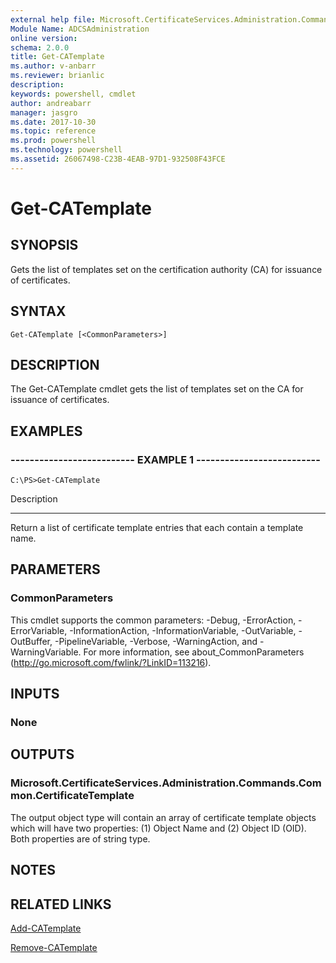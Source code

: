 ```yaml
---
external help file: Microsoft.CertificateServices.Administration.Commands.dll-Help.xml
Module Name: ADCSAdministration
online version: 
schema: 2.0.0
title: Get-CATemplate
ms.author: v-anbarr
ms.reviewer: brianlic
description: 
keywords: powershell, cmdlet
author: andreabarr
manager: jasgro
ms.date: 2017-10-30
ms.topic: reference
ms.prod: powershell
ms.technology: powershell
ms.assetid: 26067498-C23B-4EAB-97D1-932508F43FCE
---
```


# Get-CATemplate

## SYNOPSIS
Gets the list of templates set on the certification authority (CA) for issuance of certificates.

## SYNTAX

```
Get-CATemplate [<CommonParameters>]
```

## DESCRIPTION
The Get-CATemplate cmdlet gets the list of templates set on the CA for issuance of certificates.

## EXAMPLES

### -------------------------- EXAMPLE 1 --------------------------
```
C:\PS>Get-CATemplate
```

Description

-----------

Return a list of certificate template entries that each contain a template name.

## PARAMETERS

### CommonParameters
This cmdlet supports the common parameters: -Debug, -ErrorAction, -ErrorVariable, -InformationAction, -InformationVariable, -OutVariable, -OutBuffer, -PipelineVariable, -Verbose, -WarningAction, and -WarningVariable. For more information, see about_CommonParameters (http://go.microsoft.com/fwlink/?LinkID=113216).

## INPUTS

### None

## OUTPUTS

### Microsoft.CertificateServices.Administration.Commands.Common.CertificateTemplate
The output object type will contain an array of certificate template objects which will have two properties: (1) Object Name and (2) Object ID (OID).
Both properties are of string type.

## NOTES

## RELATED LINKS

[Add-CATemplate](./Add-CATemplate.md)

[Remove-CATemplate](./Remove-CATemplate.md)

